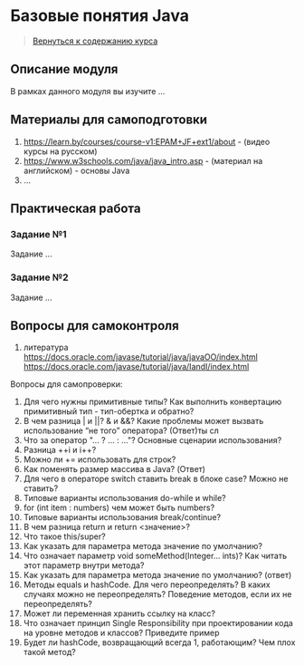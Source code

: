 Базовые понятия Java
====================

>
>[Вернуться к содержанию курса]({{site.baseurl}}/content)
>

Описание модуля
---------------------
В рамках данного модуля вы изучите ...

Материалы для самоподготовки
---------------------
1. https://learn.by/courses/course-v1:EPAM+JF+ext1/about - (видео курсы на русском)
2. https://www.w3schools.com/java/java_intro.asp - (материал на английском) - основы Java
3. ...


Практическая работа
---------------------

### Задание №1
Задание ...



### Задание №2
Задание ...



Вопросы для самоконтроля
---------------------
1. литература
https://docs.oracle.com/javase/tutorial/java/javaOO/index.html
https://docs.oracle.com/javase/tutorial/java/IandI/index.html

Вопросы для самопроверки:
1. Для чего нужны примитивные типы? Как выполнить конвертацию примитивный тип - тип-обертка и обратно?
2. В чем разница | и ||? & и &&? Какие проблемы может вызвать использование “не того” оператора? (Ответ)ты сл
3. Что за оператор "... ? ... : ..."? Основные сценарии использования?
4. Разница ++i и i++?
5. Можно ли += использовать для строк?
6. Как поменять размер массива в Java? (Ответ)
7. Для чего в операторе switch ставить break в блоке case? Можно не ставить?
8. Типовые варианты использования do-while и while?
9. for (int item : numbers) чем может быть numbers?
10. Типовые варианты использования break/continue?
11. В чем разница return и return <значение>?
12. Что такое this/super?
13. Как указать для параметра метода значение по умолчанию? 
14. Что означает параметр void someMethod(Integer... ints)? Как читать этот параметр внутри метода?
15. Как указать для параметра метода значение по умолчанию? (ответ)
16. Методы equals и hashCode. Для чего переопределять? В каких случаях можно не переопределять? Поведение методов, если их не переопределять?
17. Может ли переменная хранить ссылку на класс?
18. Что означает принцип Single Responsibility при проектировании кода на уровне методов и классов? Приведите пример
19. Будет ли hashCode, возвращающий всегда 1, работающим? Чем плох такой метод?
